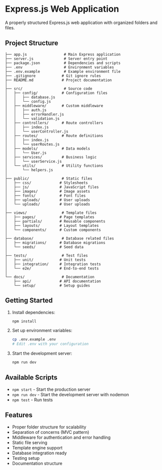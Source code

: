 # Express.js Web Application

A properly structured Express.js web application with organized folders and files.

## Project Structure

```
├── app.js                 # Main Express application
├── server.js              # Server entry point
├── package.json           # Dependencies and scripts
├── .env                   # Environment variables
├── .env.example           # Example environment file
├── .gitignore            # Git ignore rules
├── README.md             # Project documentation
│
├── src/                   # Source code
│   ├── config/           # Configuration files
│   │   ├── database.js
│   │   └── config.js
│   ├── middleware/       # Custom middleware
│   │   ├── auth.js
│   │   ├── errorHandler.js
│   │   └── validation.js
│   ├── controllers/      # Route controllers
│   │   ├── index.js
│   │   └── userController.js
│   ├── routes/           # Route definitions
│   │   ├── index.js
│   │   └── userRoutes.js
│   ├── models/           # Data models
│   │   └── User.js
│   ├── services/         # Business logic
│   │   └── userService.js
│   └── utils/            # Utility functions
│       └── helpers.js
│
├── public/               # Static files
│   ├── css/             # Stylesheets
│   ├── js/              # JavaScript files
│   ├── images/          # Image assets
│   ├── fonts/           # Font files
│   ├── uploads/         # User uploads
│   └── uploads/         # User uploads
│
├── views/                # Template files
│   ├── pages/           # Page templates
│   ├── partials/        # Reusable components
│   ├── layouts/         # Layout templates
│   └── components/      # Custom components
│
├── database/             # Database related files
│   ├── migrations/      # Database migrations
│   └── seeds/           # Seed data
│
├── tests/                # Test files
│   ├── unit/            # Unit tests
│   ├── integration/     # Integration tests
│   └── e2e/             # End-to-end tests
│
└── docs/                 # Documentation
    ├── api/             # API documentation
    └── setup/           # Setup guides
```

## Getting Started

1. Install dependencies:
   ```bash
   npm install
   ```

2. Set up environment variables:
   ```bash
   cp .env.example .env
   # Edit .env with your configuration
   ```

3. Start the development server:
   ```bash
   npm run dev
   ```

## Available Scripts

- `npm start` - Start the production server
- `npm run dev` - Start the development server with nodemon
- `npm test` - Run tests

## Features

- Proper folder structure for scalability
- Separation of concerns (MVC pattern)
- Middleware for authentication and error handling
- Static file serving
- Template engine support
- Database integration ready
- Testing setup
- Documentation structure 